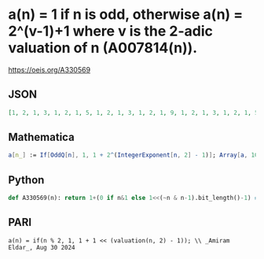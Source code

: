 # a\(n\) \= 1 if n is odd, otherwise a\(n\) \= 2^\(v\-1\)\+1 where v is the 2\-adic valuation of n \(A007814\(n\)\)\.
https://oeis.org/A330569
## JSON
```JSON
[1, 2, 1, 3, 1, 2, 1, 5, 1, 2, 1, 3, 1, 2, 1, 9, 1, 2, 1, 3, 1, 2, 1, 5, 1, 2, 1, 3, 1, 2, 1, 17, 1, 2, 1, 3, 1, 2, 1, 5, 1, 2, 1, 3, 1, 2, 1, 9, 1, 2, 1, 3, 1, 2, 1, 5, 1, 2, 1, 3, 1, 2, 1, 33, 1, 2, 1, 3, 1, 2, 1, 5, 1, 2, 1, 3, 1, 2, 1, 9, 1, 2, 1, 3, 1]
```
## Mathematica
```Mathematica
a[n_] := If[OddQ[n], 1, 1 + 2^(IntegerExponent[n, 2] - 1)]; Array[a, 100] (* _Amiram Eldar_, Aug 30 2024 *)
```
## Python
```Python
def A330569(n): return 1+(0 if n&1 else 1<<(~n & n-1).bit_length()-1) # _Chai Wah Wu_, Jul 01 2022
```
## PARI
```PARI
a(n) = if(n % 2, 1, 1 + 1 << (valuation(n, 2) - 1)); \\ _Amiram Eldar_, Aug 30 2024
```
